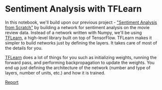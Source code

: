 # Sentiment Analysis with TFLearn

In this notebook, we'll build upon our previous project - ["Sentiment Analysis from Scratch"](https://srikanthpagadala.github.io/notes/2017/02/05/sentiment-analysis-from-scratch)  by building a network for sentiment analysis on the movie review data. Instead of a network written with Numpy, we'll be using [TFLearn](http://tflearn.org/), a high-level library built on top of TensorFlow. TFLearn makes it simpler to build networks just by defining the layers. It takes care of most of the details for you.

[TFLearn](http://tflearn.org/) does a lot of things for you such as initializing weights, running the forward pass, and performing backpropagation to update the weights. You end up just defining the architecture of the network (number and type of layers, number of units, etc.) and how it is trained.


[Report](http://htmlpreview.github.io/?https://github.com/srikanthpagadala/udacity/blob/master/Deep%20Learning%20Nanodegree%20Foundation/Sentiment%20Analysis%20with%20TFLearn/report.html)